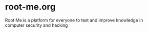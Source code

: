 # root-me.org
Root Me is a platform for everyone to test and improve knowledge in computer security and hacking

